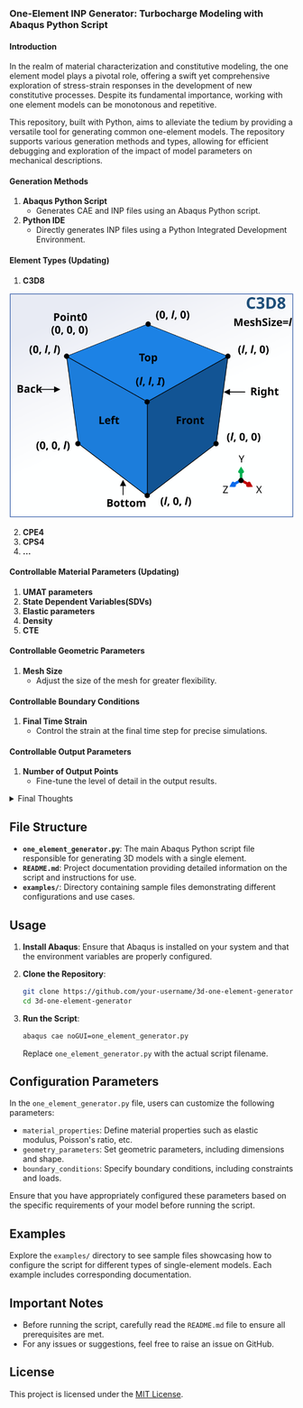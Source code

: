 ### One-Element INP Generator: Turbocharge Modeling with Abaqus Python Script

#### Introduction

In the realm of material characterization and constitutive modeling, the one element model plays a pivotal role, offering a swift yet comprehensive exploration of stress-strain responses in the development of new constitutive processes. Despite its fundamental importance, working with one element models can be monotonous and repetitive.

This repository, built with Python, aims to alleviate the tedium by providing a versatile tool for generating common one-element models. The repository supports various generation methods and types, allowing for efficient debugging and exploration of the impact of model parameters on mechanical descriptions.

#### Generation Methods
1. **Abaqus Python Script**
   - Generates CAE and INP files using an Abaqus Python script.
2. **Python IDE**
   - Directly generates INP files using a Python Integrated Development Environment.

#### Element Types (Updating)
1. **C3D8**

![c3d8](./pics/c3d8.svg)


2. **CPE4**
3. **CPS4**
4. **...**

#### Controllable Material Parameters (Updating)
1. **UMAT parameters**
2. **State Dependent Variables(SDVs)**
3. **Elastic parameters**
4. **Density**
5. **CTE**

#### Controllable Geometric Parameters
1. **Mesh Size**
   - Adjust the size of the mesh for greater flexibility.

#### Controllable Boundary Conditions
1. **Final Time Strain**
   - Control the strain at the final time step for precise simulations.

#### Controllable Output Parameters
1. **Number of Output Points**
   - Fine-tune the level of detail in the output results.


<details>
  <summary>Final Thoughts</summary>
  
  The journey of exploring one element models is not just about simulations; it's a quest for understanding the intricacies of material behavior. As you navigate through this repository, may you find inspiration in the simplicity and power of one-element models, and may your simulations lead to discoveries that redefine possibilities in material science.

  Happy modeling!
</details>

## File Structure

- **`one_element_generator.py`**: The main Abaqus Python script file responsible for generating 3D models with a single element.
- **`README.md`**: Project documentation providing detailed information on the script and instructions for use.
- **`examples/`**: Directory containing sample files demonstrating different configurations and use cases.


## Usage

1. **Install Abaqus**: Ensure that Abaqus is installed on your system and that the environment variables are properly configured.

2. **Clone the Repository**:

    ```bash
    git clone https://github.com/your-username/3d-one-element-generator.git
    cd 3d-one-element-generator
    ```

3. **Run the Script**:

    ```bash
    abaqus cae noGUI=one_element_generator.py
    ```

    Replace `one_element_generator.py` with the actual script filename.

## Configuration Parameters

In the `one_element_generator.py` file, users can customize the following parameters:

- `material_properties`: Define material properties such as elastic modulus, Poisson's ratio, etc.
- `geometry_parameters`: Set geometric parameters, including dimensions and shape.
- `boundary_conditions`: Specify boundary conditions, including constraints and loads.

Ensure that you have appropriately configured these parameters based on the specific requirements of your model before running the script.

## Examples

Explore the `examples/` directory to see sample files showcasing how to configure the script for different types of single-element models. Each example includes corresponding documentation.

## Important Notes

- Before running the script, carefully read the `README.md` file to ensure all prerequisites are met.
- For any issues or suggestions, feel free to raise an issue on GitHub.

## License

This project is licensed under the [MIT License](LICENSE).
